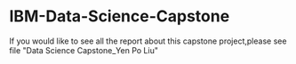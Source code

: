 # IBM-Data-Science-Capstone
If you would like to see all the report about this capstone project,please see file "Data Science Capstone_Yen Po Liu"
